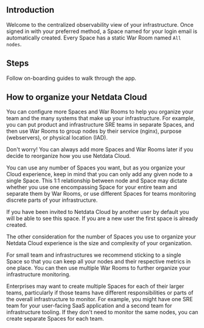<!--
title: "Familiarize yourself with your Netdata Cloud"
sidebar_label: "Setup your Space and rooms"
custom_edit_url: "https://github.com/netdata/learn/blob/master/docs/tasks/setup/setup-spaces-and-rooms.md"
sidebar_position : "10"
learn_status: "Published"
learn_topic_type: "Tasks"
learn_rel_path: "Setup/Room management"
learn_docs_purpose: "Your first step in your Netdata Space"
-->

## Introduction

Welcome to the centralized observability view of your infrastructure. Once signed in with your preferred method, a Space
named for your login email is automatically created. Every Space has a static War Room named `All nodes`.

## Steps

Follow on-boarding guides to walk through the app.

## How to organize your Netdata Cloud

You can configure more Spaces and War Rooms to help you organize your team and the many systems that make up your
infrastructure. For example, you can put product and infrastructure SRE teams in separate Spaces, and then use War Rooms
to group nodes by their service (nginx), purpose (webservers), or physical location (IAD).

Don't worry! You can always add more Spaces and War Rooms later if you decide to reorganize how you use Netdata Cloud.

You can use any number of Spaces you want, but as you organize your Cloud experience, keep in mind that you can only add
any given node to a single Space. This 1:1 relationship between node and Space may dictate whether you use one
encompassing Space for your entire team and separate them by War Rooms, or use different Spaces for teams monitoring
discrete parts of your infrastructure.

If you have been invited to Netdata Cloud by another user by default you will be able to see this space. If you are a
new user the first space is already created.

The other consideration for the number of Spaces you use to organize your Netdata Cloud experience is the size and
complexity of your organization.

For small team and infrastructures we recommend sticking to a single Space so that you can keep all your nodes and their
respective metrics in one place. You can then use multiple War Rooms to further organize your infrastructure monitoring.

Enterprises may want to create multiple Spaces for each of their larger teams, particularly if those teams have
different responsibilities or parts of the overall infrastructure to monitor. For example, you might have one SRE team
for your user-facing SaaS application and a second team for infrastructure tooling. If they don't need to monitor the
same nodes, you can create separate Spaces for each team.
